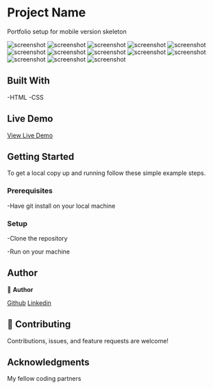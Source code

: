 
# Project Name
 Portfolio setup for mobile version skeleton

 ![screenshot](./screenshots/screen.png)
 ![screenshot](./screenshots/screen2.png)
 ![screenshot](./screenshots/screen3.png)
 ![screenshot](./screenshots/screen4.png)
 ![screenshot](./screenshots/screen5.png)
 ![screenshot](./screenshots/screen6.png)
 ![screenshot](./screenshots/desktop1.png)
 ![screenshot](./screenshots/desktop2.png)
 ![screenshot](./screenshots/desktop3.png)
 ![screenshot](./screenshots/desktop4.png)
 ![screenshot](./screenshots/desktop5.png)
 ![screenshot](./screenshots/desktop6.png)
 ![screenshot](./screenshots/desktop7.png)
## Built With

-HTML
-CSS

## Live Demo

[View Live Demo](http://127.0.0.1:5501/Setup-mobile-version-porfolio/)



## Getting Started


To get a local copy up and running follow these simple example steps.

### Prerequisites

-Have git install on your local machine

### Setup

-Clone the repository 

-Run on your machine


## Author
👤 **Author**

[Github](https://github.com/gbengacode)
[Linkedin](https://www.linkedin.com/in/emmanuel-gbenga/)


## 🤝 Contributing

Contributions, issues, and feature requests are welcome!



## Acknowledgments

My fellow coding partners

